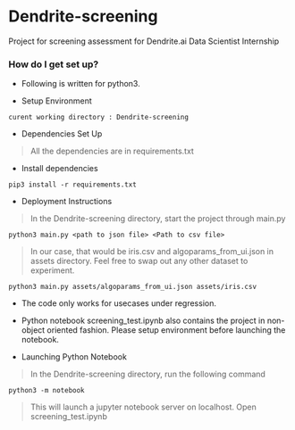 # Dendrite-screening
Project for screening assessment for Dendrite.ai Data Scientist Internship

### How do I get set up? ###
* Following is written for python3.

* Setup Environment
```
curent working directory : Dendrite-screening
```

* Dependencies Set Up
> All the dependencies are in requirements.txt

* Install dependencies
```
pip3 install -r requirements.txt
```

* Deployment Instructions
> In the Dendrite-screening directory, start the project through main.py
```
python3 main.py <path to json file> <Path to csv file>
```
> In our case, that would be iris.csv and algoparams_from_ui.json in assets directory. Feel free to swap out any other dataset to experiment.
```
python3 main.py assets/algoparams_from_ui.json assets/iris.csv
```

* The code only works for usecases under regression.

* Python notebook screening_test.ipynb also contains the project in non-object oriented fashion. Please setup environment before launching the notebook.

* Launching Python Notebook
> In the Dendrite-screening directory, run the following command
```
python3 -m notebook
```
> This will launch a jupyter notebook server on localhost. Open screening_test.ipynb